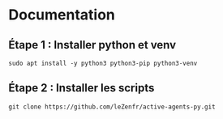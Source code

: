 # Documentation

## Étape 1 : Installer python et venv 
```
sudo apt install -y python3 python3-pip python3-venv
```

## Étape 2 : Installer les scripts
```
git clone https://github.com/leZenfr/active-agents-py.git
```
